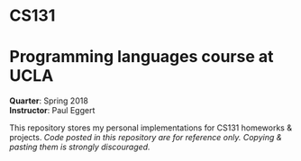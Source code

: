 # CS131
<h1>Programming languages course at UCLA</h1>
<b>Quarter</b>: Spring 2018 <br>
<b>Instructor</b>: Paul Eggert <br>

This repository stores my personal implementations for CS131 homeworks & projects. 
<i>Code posted in this repository are for reference only. Copying & pasting them is strongly discouraged. </i>
